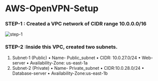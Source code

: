 # AWS-OpenVPN-Setup
### STEP-1 : Created a VPC network of CIDR range 10.0.0.0/16
![step-1](https://github.com/user-attachments/assets/52e577d2-42d9-45f1-8ee3-5d1a0a55db54)

### STEP-2 :Inside this VPC, created two subnets.
1.	Subnet-1 (Public)
•	Name- Public_subnet
•	CIDR: 10.0.27.0/24
•	Web-server
•	Availability-Zone: us-east-1a
2.	Subnet-2 (Private)
•	Name- Private_subnet
•	CIDR:10.0.28.0/24
•	Database-server
•	Availability-Zone:us-east-1b


